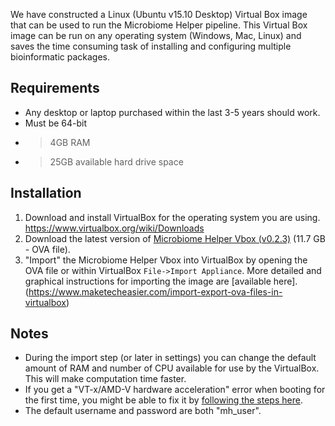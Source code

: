 We have constructed a Linux (Ubuntu v15.10 Desktop) Virtual Box image that can be used to run the Microbiome Helper pipeline. This Virtual Box image can be run on any operating system (Windows, Mac, Linux) and saves the time consuming task of installing and configuring multiple bioinformatic packages. 

## Requirements
* Any desktop or laptop purchased within the last 3-5 years should work.
* Must be 64-bit
* >4GB RAM
* >25GB available hard drive space

## Installation
1. Download and install VirtualBox for the operating system you are using. https://www.virtualbox.org/wiki/Downloads
1. Download the latest version of [Microbiome Helper Vbox (v0.2.3)](https://www.dropbox.com/s/b3pozsczxjn356l/MicrobiomeHelper_v0.2.3.ova?dl=1) (11.7 GB - OVA file). 
1. "Import" the Microbiome Helper Vbox into VirtualBox by opening the OVA file or within VirtualBox `File->Import Appliance`. More detailed and graphical instructions for importing the image are [available here]. (https://www.maketecheasier.com/import-export-ova-files-in-virtualbox) 

## Notes
* During the import step (or later in settings) you can change the default amount of RAM and number of CPU available for use by the VirtualBox. This will make computation time faster.
* If you get a "VT-x/AMD-V hardware acceleration" error when booting for the first time, you might be able to fix it by [following the steps here](http://www.itworld.com/article/2981515/virtualization/virtualbox-diagnose-and-fix-vt-xamd-v-hardware-acceleration-errors.html).
* The default username and password are both "mh_user".
